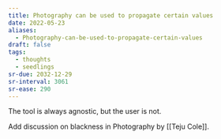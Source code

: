 ```yaml
---
title: Photography can be used to propagate certain values
date: 2022-05-23
aliases:
  - Photography-can-be-used-to-propagate-certain-values
draft: false
tags:
  - thoughts
  - seedlings
sr-due: 2032-12-29
sr-interval: 3061
sr-ease: 290
---
```

The tool is always agnostic, but the user is not.

Add discussion on blackness in Photography by [[Teju Cole]].